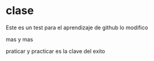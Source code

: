 clase
=====

Este es un test para el aprendizaje de github
lo modifico

mas y mas


praticar y practicar es la clave del exito
